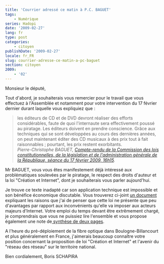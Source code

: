 ```yaml
---
title: 'Courrier adressé ce matin à P.C. BAGUET'
tags:
    - Numérique
series: Hadopi
date: '2009-02-27'
lang: fr
type: post
categories:
    - citoyen
publishDate: '2009-02-27'
locale: fr_FR
slug: courrier-adresse-ce-matin-a-pc-baguet
section: citoyen
2009:
    - '02'
---
```


Monsieur le député,

Tout d'abord, je souhaiterais vous remercier pour le travail que vous effectuez à l'Assemblée et notamment pour votre intervention du 17 février dernier durant laquelle vous expliquiez que&nbsp;:

> les éditeurs de CD et de DVD devront réaliser des efforts considérables, faute de quoi l'internaute sera effectivement poussé au piratage. Les éditeurs doivent en prendre conscience. Grâce aux techniques qui se sont développées au cours des dernières années, on peut maintenant éditer des CD musicaux à des prix tout à fait raisonnables ; pourtant, les prix restent exorbitants.  
> <cite>Pierre-Christophe BAGUET, [Compte-rendu de la Commission des lois constitutionnelles, de la législation et de l'administration générale de la République, séance du 17 février 2009, 16h15](http://www.assemblee-nationale.fr/13/pdf/cr-cloi/08-09/c0809027.pdf).

Mr BAGUET, vous vous êtes manifestement déjà intéressé aux problématiques soulevées par le piratage, le respect des droits d'auteur et la loi "Création et Internet", dont je souhaiterais vous parler aujourd'hui.

Je trouve ce texte inadapté car son application technique est impossible et son bénéfice économique discutable. Vous trouverez ci-joint [un document](http://www.laquadrature.net/files/LaQuadratureduNet-Riposte-Graduee_reponse-inefficace-inapplicable-dangereuse-a-un-faux-probleme.pdf) expliquant les raisons que j'ai de penser que cette loi ne présente que peu d'avantages par rapport aux inconvénients qu'elle va imposer aux acteurs majeurs d'Internet. Votre emploi du temps devant être extrêmement chargé, je comprendrais que vous ne puissiez lire l'ensemble et vous propose également une note de[ synthèse de deux pages](http://www.laquadrature.net/files/LaQuadratureduNet-20090207_Riposte-Graduee_inefficace-inapplicable-dangereuse_2pages.pdf).

A l'heure du pré-déploiement de la fibre optique dans Boulogne-Billancourt et plus généralement en France, j'aimerais beaucoup connaître votre position concernant la proposition de loi "Création et Internet" et l'avenir du "réseau des réseau" sur le territoire national.

Bien cordialement,
Boris SCHAPIRA

